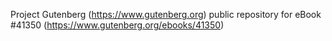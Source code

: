 Project Gutenberg (https://www.gutenberg.org) public repository for eBook #41350 (https://www.gutenberg.org/ebooks/41350)

